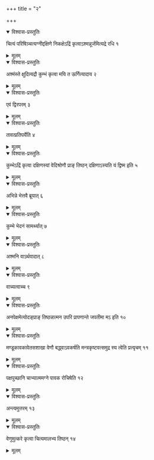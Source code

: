 +++
title = "२"

+++


<details open><summary>विश्वास-प्रस्तुतिः</summary>

चित्यं परिषिञ्चत्यग्नीद्दक्षिणे निकक्षेऽद्रिं कृत्वाऽश्मन्नूर्जमित्यद्रे रधि १
</details>

<details><summary>मूलम्</summary>

चित्यं परिषिञ्चत्यग्नीद्दक्षिणे निकक्षेऽद्रिं कृत्वाऽश्मन्नूर्जमित्यद्रे रधि १
</details>


<details open><summary>विश्वास-प्रस्तुतिः</summary>

अश्मंस्ते क्षुदित्यद्रौ कुम्भं कृत्वा मयि त ऊर्गित्यादाय २
</details>

<details><summary>मूलम्</summary>

अश्मंस्ते क्षुदित्यद्रौ कुम्भं कृत्वा मयि त ऊर्गित्यादाय २
</details>


<details open><summary>विश्वास-प्रस्तुतिः</summary>

एवं द्विरपरम् ३
</details>

<details><summary>मूलम्</summary>

एवं द्विरपरम् ३
</details>


<details open><summary>विश्वास-प्रस्तुतिः</summary>

तावत्प्रतिपर्येति ४
</details>

<details><summary>मूलम्</summary>

तावत्प्रतिपर्येति ४
</details>


<details open><summary>विश्वास-प्रस्तुतिः</summary>

कुम्भेऽद्रिं कृत्वा दक्षिणस्यां वेदिश्रोणौ प्राङ् तिष्ठन् दक्षिणाऽस्यति यं द्विष्म इति ५
</details>

<details><summary>मूलम्</summary>

कुम्भेऽद्रिं कृत्वा दक्षिणस्यां वेदिश्रोणौ प्राङ् तिष्ठन् दक्षिणाऽस्यति यं द्विष्म इति ५
</details>


<details open><summary>विश्वास-प्रस्तुतिः</summary>

अभिन्ने भेत्तवै ब्रूयात् ६
</details>

<details><summary>मूलम्</summary>

अभिन्ने भेत्तवै ब्रूयात् ६
</details>


<details open><summary>विश्वास-प्रस्तुतिः</summary>

कुम्भे भेदनं सामर्थ्यात् ७
</details>

<details><summary>मूलम्</summary>

कुम्भे भेदनं सामर्थ्यात् ७
</details>


<details open><summary>विश्वास-प्रस्तुतिः</summary>

अश्मनि वाऽर्थवादात् ८
</details>

<details><summary>मूलम्</summary>

अश्मनि वाऽर्थवादात् ८
</details>


<details open><summary>विश्वास-प्रस्तुतिः</summary>

वाच्यत्वाच्च ९
</details>

<details><summary>मूलम्</summary>

वाच्यत्वाच्च ९
</details>


<details open><summary>विश्वास-प्रस्तुतिः</summary>

अनपेक्षमेत्योदङ्प्राङ् तिष्ठन्नात्मन उपरि प्रापणान्ते जपतीमा मऽ इति १०
</details>

<details><summary>मूलम्</summary>

अनपेक्षमेत्योदङ्प्राङ् तिष्ठन्नात्मन उपरि प्रापणान्ते जपतीमा मऽ इति १०
</details>


<details open><summary>विश्वास-प्रस्तुतिः</summary>

मण्डूकावकावेतसशाखा वेणौ बद्ध्वाऽवकर्षति मन्त्रकृष्टवत्समुद्र स्य त्वेति प्रत्यृचम् ११
</details>

<details><summary>मूलम्</summary>

मण्डूकावकावेतसशाखा वेणौ बद्ध्वाऽवकर्षति मन्त्रकृष्टवत्समुद्र स्य त्वेति प्रत्यृचम् ११
</details>


<details open><summary>विश्वास-प्रस्तुतिः</summary>

पक्षपुच्छानि चाभ्यात्ममग्ने पावक रोचिषेति १२
</details>

<details><summary>मूलम्</summary>

पक्षपुच्छानि चाभ्यात्ममग्ने पावक रोचिषेति १२
</details>


<details open><summary>विश्वास-प्रस्तुतिः</summary>

अन्त्यमुत्तरम् १३
</details>

<details><summary>मूलम्</summary>

अन्त्यमुत्तरम् १३
</details>


<details open><summary>विश्वास-प्रस्तुतिः</summary>

वेणुमुत्करे कृत्वा चित्यमालभ्य तिष्ठन् १४
</details>

<details><summary>मूलम्</summary>

वेणुमुत्करे कृत्वा चित्यमालभ्य तिष्ठन् १४
</details>
